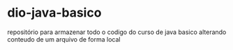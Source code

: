# dio-java-basico
repositório para armazenar todo o codigo do curso de java basico
alterando conteudo de um arquivo de forma local
